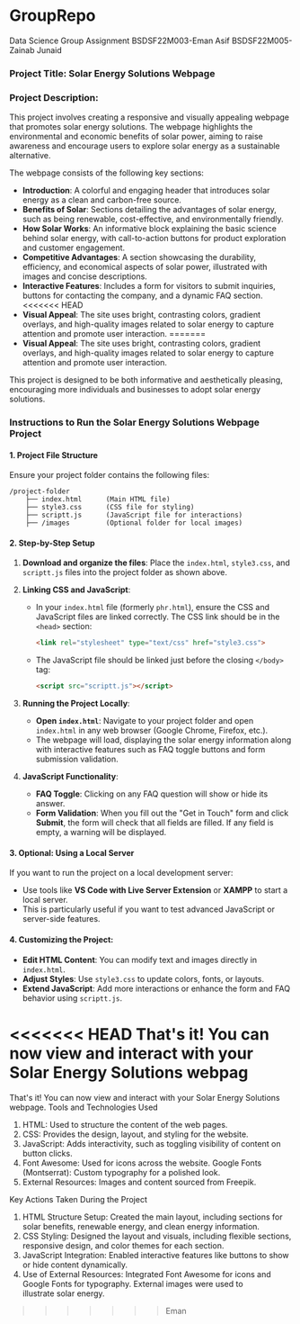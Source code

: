 # GroupRepo
Data Science Group Assignment
BSDSF22M003-Eman Asif
BSDSF22M005-Zainab Junaid
### Project Title: **Solar Energy Solutions Webpage**

### Project Description:
This project involves creating a responsive and visually appealing webpage that promotes solar energy solutions. The webpage highlights the environmental and economic benefits of solar power, aiming to raise awareness and encourage users to explore solar energy as a sustainable alternative.

The webpage consists of the following key sections:
- **Introduction**: A colorful and engaging header that introduces solar energy as a clean and carbon-free source.
- **Benefits of Solar**: Sections detailing the advantages of solar energy, such as being renewable, cost-effective, and environmentally friendly.
- **How Solar Works**: An informative block explaining the basic science behind solar energy, with call-to-action buttons for product exploration and customer engagement.
- **Competitive Advantages**: A section showcasing the durability, efficiency, and economical aspects of solar power, illustrated with images and concise descriptions.
- **Interactive Features**: Includes a form for visitors to submit inquiries, buttons for contacting the company, and a dynamic FAQ section.<<<<<<< HEAD
- **Visual Appeal**: The site uses bright, contrasting colors, gradient overlays, and high-quality images related to solar energy to capture attention and promote user interaction.
=======
- **Visual Appeal**: The site uses bright, contrasting colors, gradient overlays, and high-quality images related to solar energy to capture attention and promote user interaction.

This project is designed to be both informative and aesthetically pleasing, encouraging more individuals and businesses to adopt solar energy solutions.
### Instructions to Run the Solar Energy Solutions Webpage Project

#### 1. **Project File Structure**
Ensure your project folder contains the following files:
```
/project-folder
    ├── index.html      (Main HTML file)
    ├── style3.css      (CSS file for styling)
    ├── scriptt.js      (JavaScript file for interactions)
    ├── /images         (Optional folder for local images)
```

#### 2. **Step-by-Step Setup**
1. **Download and organize the files**: Place the `index.html`, `style3.css`, and `scriptt.js` files into the project folder as shown above.

2. **Linking CSS and JavaScript**: 
   - In your `index.html` file (formerly `phr.html`), ensure the CSS and JavaScript files are linked correctly. The CSS link should be in the `<head>` section:
     ```html
     <link rel="stylesheet" type="text/css" href="style3.css">
     ```
   - The JavaScript file should be linked just before the closing `</body>` tag:
     ```html
     <script src="scriptt.js"></script>
     ```

3. **Running the Project Locally**:
   - **Open `index.html`**: Navigate to your project folder and open `index.html` in any web browser (Google Chrome, Firefox, etc.).
   - The webpage will load, displaying the solar energy information along with interactive features such as FAQ toggle buttons and form submission validation.

4. **JavaScript Functionality**:
   - **FAQ Toggle**: Clicking on any FAQ question will show or hide its answer.
   - **Form Validation**: When you fill out the "Get in Touch" form and click **Submit**, the form will check that all fields are filled. If any field is empty, a warning will be displayed.

#### 3. **Optional: Using a Local Server**
If you want to run the project on a local development server:
   - Use tools like **VS Code with Live Server Extension** or **XAMPP** to start a local server.
   - This is particularly useful if you want to test advanced JavaScript or server-side features.

#### 4. **Customizing the Project**:
- **Edit HTML Content**: You can modify text and images directly in `index.html`.
- **Adjust Styles**: Use `style3.css` to update colors, fonts, or layouts.
- **Extend JavaScript**: Add more interactions or enhance the form and FAQ behavior using `scriptt.js`.

<<<<<<< HEAD
That's it! You can now view and interact with your Solar Energy Solutions webpag
=======
That's it! You can now view and interact with your Solar Energy Solutions webpage.
Tools and Technologies Used
1. HTML: Used to structure the content of the web pages.
2. CSS: Provides the design, layout, and styling for the website.
3. JavaScript: Adds interactivity, such as toggling visibility of content on button clicks.
4. Font Awesome: Used for icons across the website.
Google Fonts (Montserrat): Custom typography for a polished look.
5. External Resources: Images and content sourced from Freepik.

Key Actions Taken During the Project
1. HTML Structure Setup: Created the main layout, including sections for solar benefits, renewable energy, and clean energy information.
2. CSS Styling: Designed the layout and visuals, including flexible sections, responsive design, and color themes for each section.
3. JavaScript Integration: Enabled interactive features like buttons to show or hide content dynamically.
4. Use of External Resources: Integrated Font Awesome for icons and Google Fonts for typography. External images were used to illustrate solar energy.
>>>>>>> Eman
